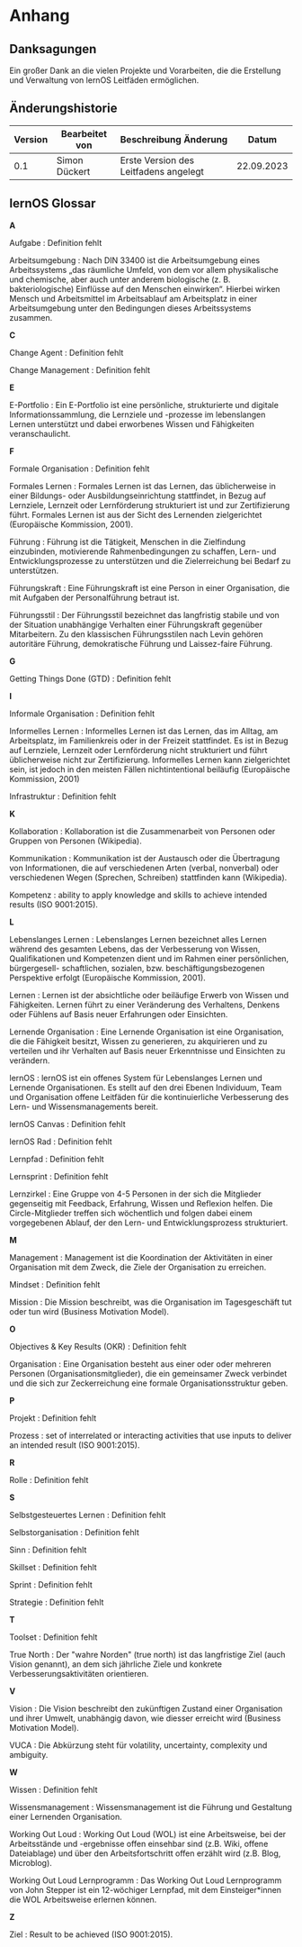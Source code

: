 # Anhang

## Danksagungen

Ein großer Dank an die vielen Projekte und Vorarbeiten, die die Erstellung und Verwaltung von lernOS Leitfäden ermöglichen.

## Änderungshistorie

| Version | Bearbeitet von | Beschreibung Änderung                                                 | Datum      |
| ------- | -------------- | --------------------------------------------------------------------- | ---------- |
| 0.1     | Simon Dückert  | Erste Version des Leitfadens angelegt                               | 22.09.2023 |

## lernOS Glossar

**A**

Aufgabe
: Definition fehlt

Arbeitsumgebung
: Nach DIN 33400 ist die Arbeitsumgebung eines Arbeitssystems „das räumliche Umfeld, von dem vor allem physikalische und chemische, aber auch unter anderem biologische (z. B. bakteriologische) Einflüsse auf den Menschen einwirken“. Hierbei wirken Mensch und Arbeitsmittel im Arbeitsablauf am Arbeitsplatz in einer Arbeitsumgebung unter den Bedingungen dieses Arbeitssystems zusammen.

**C**

Change Agent
: Definition fehlt

Change Management
: Definition fehlt

**E**

E-Portfolio
: Ein E-Portfolio ist eine persönliche, strukturierte und digitale Informationssammlung, die Lernziele und -prozesse im lebenslangen Lernen unterstützt und dabei erworbenes Wissen und Fähigkeiten veranschaulicht.

**F**

Formale Organisation
: Definition fehlt

Formales Lernen
: Formales Lernen ist das Lernen, das üblicherweise in einer Bildungs- oder Ausbildungseinrichtung stattfindet, in Bezug auf Lernziele, Lernzeit oder Lernförderung strukturiert ist und zur Zertifizierung führt. Formales Lernen ist aus der Sicht des Lernenden zielgerichtet (Europäische Kommission, 2001).

Führung
: Führung ist die Tätigkeit, Menschen in die Zielfindung einzubinden, motivierende Rahmenbedingungen zu schaffen, Lern- und Entwicklungsprozesse zu unterstützen und die Zielerreichung bei Bedarf zu unterstützen.

Führungskraft
: Eine Führungskraft ist eine Person in einer Organisation, die mit Aufgaben der Personalführung betraut ist.

Führungsstil
: Der Führungsstil bezeichnet das langfristig stabile und von der Situation unabhängige Verhalten einer Führungskraft gegenüber Mitarbeitern. Zu den klassischen Führungsstilen nach Levin gehören autoritäre Führung, demokratische Führung und Laissez-faire Führung.

**G**

Getting Things Done (GTD)
: Definition fehlt

**I**

Informale Organisation
: Definition fehlt

Informelles Lernen
: Informelles Lernen ist das Lernen, das im Alltag, am Arbeitsplatz, im Familienkreis oder in der Freizeit stattfindet. Es ist in Bezug auf Lernziele, Lernzeit oder Lernförderung nicht strukturiert und führt üblicherweise nicht zur Zertifizierung. Informelles Lernen kann zielgerichtet sein, ist jedoch in den meisten Fällen nichtintentional beiläufig (Europäische Kommission, 2001)

Infrastruktur
: Definition fehlt

**K**

Kollaboration
: Kollaboration ist die Zusammenarbeit von Personen oder Gruppen von Personen (Wikipedia).

Kommunikation
: Kommunikation ist der Austausch oder die Übertragung von Informationen, die auf verschiedenen Arten (verbal, nonverbal) oder verschiedenen Wegen (Sprechen, Schreiben) stattfinden kann (Wikipedia).

Kompetenz
: ability to apply knowledge and skills to achieve intended results (ISO 9001:2015).

**L**

Lebenslanges Lernen
: Lebenslanges Lernen bezeichnet alles Lernen während des gesamten Lebens, das der Verbesserung von Wissen, Qualifikationen und Kompetenzen dient und im Rahmen einer persönlichen, bürgergesell- schaftlichen, sozialen, bzw. beschäftigungsbezogenen Perspektive erfolgt (Europäische Kommission, 2001).

Lernen
: Lernen ist der absichtliche oder beiläufige Erwerb von Wissen und Fähigkeiten. Lernen führt zu einer Veränderung des Verhaltens, Denkens oder Fühlens auf Basis neuer Erfahrungen oder Einsichten.

Lernende Organisation
: Eine Lernende Organisation ist eine Organisation, die die Fähigkeit besitzt, Wissen zu generieren, zu akquirieren und zu verteilen und ihr Verhalten auf Basis neuer Erkenntnisse und Einsichten zu verändern.

lernOS
: lernOS ist ein offenes System für Lebenslanges Lernen und Lernende Organisationen. Es stellt auf den drei Ebenen Individuum, Team und Organisation offene Leitfäden für die kontinuierliche Verbesserung des Lern- und Wissensmanagements bereit.

lernOS Canvas
: Definition fehlt

lernOS Rad
: Definition fehlt

Lernpfad
: Definition fehlt

Lernsprint
: Definition fehlt

Lernzirkel
: Eine Gruppe von 4-5 Personen in der sich die Mitglieder gegenseitig mit Feedback, Erfahrung, Wissen und Reflexion helfen. Die Circle-Mitglieder treffen sich wöchentlich und folgen dabei einem vorgegebenen Ablauf, der den Lern- und Entwicklungsprozess  strukturiert.

**M**

Management
: Management ist die Koordination der Aktivitäten in einer Organisation mit dem Zweck, die Ziele der Organisation zu erreichen.

Mindset
: Definition fehlt

Mission
: Die Mission beschreibt, was die Organisation im Tagesgeschäft tut oder tun wird (Business Motivation Model).

**O**

Objectives & Key Results (OKR)
: Definition fehlt

Organisation
: Eine Organisation besteht aus einer oder oder mehreren Personen (Organisationsmitglieder), die ein gemeinsamer Zweck verbindet und die sich zur Zeckerreichung eine formale Organisationsstruktur geben.

**P**

Projekt
: Definition fehlt

Prozess
: set of interrelated or interacting activities that use inputs to deliver an intended result (ISO 9001:2015).

**R**

Rolle
: Definition fehlt

**S**

Selbstgesteuertes Lernen
: Definition fehlt

Selbstorganisation
: Definition fehlt

Sinn
: Definition fehlt

Skillset
: Definition fehlt

Sprint
: Definition fehlt

Strategie
: Definition fehlt

**T**

Toolset
: Definition fehlt

True North
: Der "wahre Norden" (true north) ist das langfristige Ziel (auch Vision genannt), an dem sich jährliche Ziele und konkrete Verbesserungsaktivitäten orientieren.

**V**

Vision
: Die Vision beschreibt den zukünftigen Zustand einer Organisation und ihrer Umwelt, unabhängig davon, wie diesser erreicht wird (Business Motivation Model).

VUCA
:  Die Abkürzung steht für volatility, uncertainty, complexity und ambiguity.

**W**

Wissen
: Definition fehlt

Wissensmanagement
:  Wissensmanagement ist die Führung und Gestaltung einer Lernenden Organisation.

Working Out Loud
: Working Out Loud (WOL) ist eine Arbeitsweise, bei der Arbeitsstände und -ergebnisse offen einsehbar sind (z.B. Wiki, offene Dateiablage) und über den Arbeitsfortschritt offen erzählt wird (z.B. Blog, Microblog).

Working Out Loud Lernprogramm
: Das Working Out Loud Lernprogramm von John Stepper ist ein 12-wöchiger Lernpfad, mit dem Einsteiger*innen die WOL Arbeitsweise erlernen können.

**Z**

Ziel
: Result to be achieved (ISO 9001:2015).
